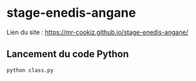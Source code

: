 # stage-enedis-angane

Lien du site : https://mr-cookiz.github.io/stage-enedis-angane/

## Lancement du code Python

```bash
python class.py
```
